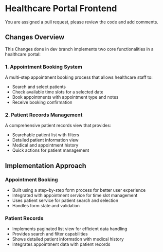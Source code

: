 # Healthcare Portal Frontend
You are assigned a pull request, please review the code and add comments.

## Changes Overview
This Changes done in dev branch implements two core functionalities in a healthcare portal:

### 1. Appointment Booking System
A multi-step appointment booking process that allows healthcare staff to:
- Search and select patients
- Check available time slots for a selected date
- Book appointments with appointment type and notes
- Receive booking confirmation

### 2. Patient Records Management
A comprehensive patient records view that provides:
- Searchable patient list with filters
- Detailed patient information view
- Medical and appointment history
- Quick actions for patient management

## Implementation Approach

### Appointment Booking
- Built using a step-by-step form process for better user experience
- Integrated with appointment service for time slot management
- Uses patient service for patient search and selection
- Handles form state and validation

### Patient Records
- Implements paginated list view for efficient data handling
- Provides search and filter capabilities
- Shows detailed patient information with medical history
- Integrates appointment data with patient records


